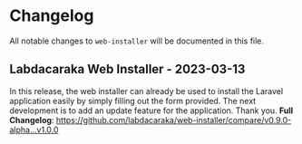 # Changelog

All notable changes to `web-installer` will be documented in this file.

## Labdacaraka Web Installer - 2023-03-13

In this release, the web installer can already be used to install the Laravel application easily by simply filling out the form provided. The next development is to add an update feature for the application. Thank you.
**Full Changelog**: https://github.com/labdacaraka/web-installer/compare/v0.9.0-alpha...v1.0.0
